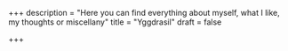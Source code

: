 +++
description = "Here you can find everything about myself, what I like, my thoughts or miscellany"
title = "Yggdrasil"
draft = false

+++

